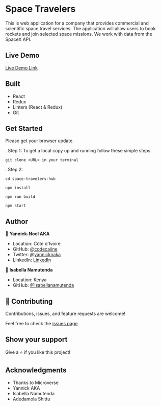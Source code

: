 # Space Travelers

This is web application for a company that provides commercial and scientific space travel services. The application will allow users to book rockets and join selected space missions.
We work with  data from the SpaceX API.



## Live Demo

[Live Demo Link](https://math-magicians-aka.netlify.app/)

## Built 

- React
- Redux
- Linters (React & Redux)
- Git

## Get Started

Please get your browser update.

. Step 1:  To get a local copy up and running follow these simple steps.
   ```
   git clone <URL> in your terminal
   ```

. Step 2: 
   ```
   cd space-travelers-hub

   npm install

   npm run build

   npm start 
   ```

## Author

👤 **Yannick-Noel AKA**

- Location: Côte d'Ivoire
- GitHub: [@codecaiine](https://github.com/codecaiine)
- Twitter: [@yannicknaka](https://twitter.com/yannicknaka)
- LinkedIn: [LinkedIn](https://www.linkedin.com/in/yannick-no%C3%ABl-aka/)

👤 **Isabella Namutenda**

- Location: Kenya
- GitHub: [@Isabellanamutenda](https://github.com/Isabellanamutenda)

## 🤝 Contributing

Contributions, issues, and feature requests are welcome!

Feel free to check the [issues page](https://github.com/codecaiine/space-travelers-hub/issues).

## Show your support

Give a ⭐️ if you like this project!

## Acknowledgments

- Thanks to Microverse
- Yannick AKA
- Isabella Namutenda
- Adedamola Shittu

